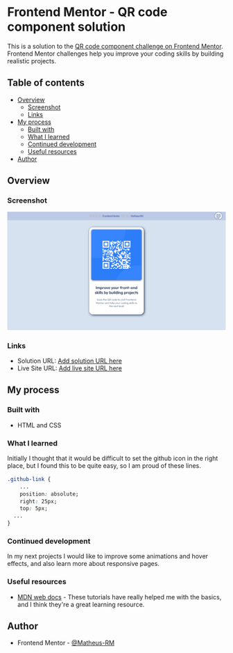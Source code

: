 # Frontend Mentor - QR code component solution

This is a solution to the [QR code component challenge on Frontend Mentor](https://www.frontendmentor.io/challenges/qr-code-component-iux_sIO_H). Frontend Mentor challenges help you improve your coding skills by building realistic projects. 

## Table of contents

- [Overview](#overview)
  - [Screenshot](#screenshot)
  - [Links](#links)
- [My process](#my-process)
  - [Built with](#built-with)
  - [What I learned](#what-i-learned)
  - [Continued development](#continued-development)
  - [Useful resources](#useful-resources)
- [Author](#author)

## Overview

### Screenshot

![](./screenshot.png)

### Links

- Solution URL: [Add solution URL here](https://github.com/Matheus-RM/QR-code-page)
- Live Site URL: [Add live site URL here](https://your-live-site-url.com)

## My process

### Built with

- HTML and CSS

### What I learned

Initially I thought that it would be difficult to set the github icon in the right place, but I found this to be quite easy, so I am proud of these lines.

```css
.github-link {
	...
	position: absolute;
	right: 25px;
	top: 5px;
  ...
}
```

### Continued development

In my next projects I would like to improve some animations and hover effects, and also learn more about responsive pages.

### Useful resources

- [MDN web docs](https://developer.mozilla.org/en-US/docs/Web/Tutorials) - These tutorials have really helped me with the basics, and I think they're a great learning resource.

## Author

- Frontend Mentor - [@Matheus-RM](https://www.frontendmentor.io/profile/Matheus-RM)
